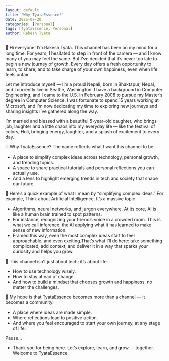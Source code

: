 ```yaml
---
layout: default
title: "Why TyataEssence!"
date: 2025-09-20
categories: [Personal]
tags: [TyataEssence, Personal]
author: Rakesh Tyata
---
```


👋 Hi everyone! I’m Rakesh Tyata. This channel has been on my mind for a long time. For years, I hesitated to step in front of the camera — and I know many of you may feel the same. But I’ve decided that it’s never too late to begin a new journey of growth. Every day offers a fresh opportunity to learn, to share, and to take charge of your own happiness, even when life feels unfair.

Let me introduce myself — I’m a proud Nepali, born in Bhaktapur, Nepal, and I currently live in Seattle, Washington. I have a background in Computer Engineering, and I came to the U.S. in February 2008 to pursue my Master’s degree in Computer Science. I was fortunate to spend 15 years working at Microsoft, and I’m now dedicating my time to exploring new journeys and sharing insights I’ve gathered along the way. 

I’m married and blessed with a beautiful 5-year-old daughter, who brings job, laughter and a little chaos into my everyday life — like the festival of colors, Holi, bringing energy, laughter, and a splash of excitement to every day.

💡 Why TyataEssence?
The name reflects what I want this channel to be:
- A place to simplify complex ideas across technology, personal growth, and trending topics.
- A space to share practical tutorials and personal reflections you can actually use.
- And a lens to highlight emerging trends in tech and society that shape our future.

📝 Here’s a quick example of what I mean by “simplifying complex ideas.”
For example, Think about Artificial Intelligence. It’s a massive topic 
- Algorithms, neural networks, and jargon everywhere. At its core, AI is like a human brain trained to spot patterns.
- For instance, recognizing your friend’s voice in a crowded room. This is what we call inference: the AI applying what it has learned to make sense of new information. 
- Framed this way, even the most complex ideas start to feel approachable, and even exciting.That’s what I’ll do here: take something complicated, add context, and deliver it in a way that sparks your curiosity and helps you grow.

🌱 This channel isn’t just about tech; it’s about life.
- How to use technology wisely.
- How to stay ahead of change.
- And how to build a mindset that chooses growth and happiness, no matter the challenges.

🎯 My hope is that TyataEssence becomes more than a channel — it becomes a community.
- A place where ideas are made simple.
- Where reflections lead to positive action.
- And where you feel encouraged to start your own journey, at any stage of life.

Pause...
- Thank you for being here. Let’s explore, learn, and grow — together. Welcome to TyataEssence.
